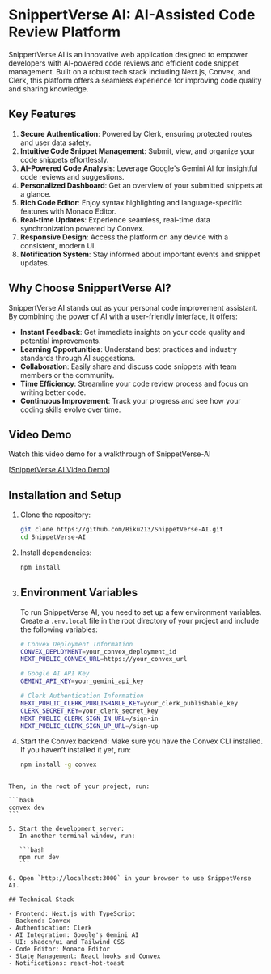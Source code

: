 # SnippertVerse AI: AI-Assisted Code Review Platform

SnippertVerse AI is an innovative web application designed to empower developers with AI-powered code reviews and efficient code snippet management. Built on a robust tech stack including Next.js, Convex, and Clerk, this platform offers a seamless experience for improving code quality and sharing knowledge.

## Key Features

1. **Secure Authentication**: Powered by Clerk, ensuring protected routes and user data safety.
2. **Intuitive Code Snippet Management**: Submit, view, and organize your code snippets effortlessly.
3. **AI-Powered Code Analysis**: Leverage Google's Gemini AI for insightful code reviews and suggestions.
4. **Personalized Dashboard**: Get an overview of your submitted snippets at a glance.
5. **Rich Code Editor**: Enjoy syntax highlighting and language-specific features with Monaco Editor.
6. **Real-time Updates**: Experience seamless, real-time data synchronization powered by Convex.
7. **Responsive Design**: Access the platform on any device with a consistent, modern UI.
8. **Notification System**: Stay informed about important events and snippet updates.

## Why Choose SnippertVerse AI?

SnippertVerse AI stands out as your personal code improvement assistant. By combining the power of AI with a user-friendly interface, it offers:

- **Instant Feedback**: Get immediate insights on your code quality and potential improvements.
- **Learning Opportunities**: Understand best practices and industry standards through AI suggestions.
- **Collaboration**: Easily share and discuss code snippets with team members or the community.
- **Time Efficiency**: Streamline your code review process and focus on writing better code.
- **Continuous Improvement**: Track your progress and see how your coding skills evolve over time.

## Video Demo
Watch this video demo for a walkthrough of SnippetVerse-AI

[[SnippetVerse AI Video Demo](https://github.com/user-attachments/assets/c8478694-cb86-4b17-bf7c-d8e5e267def6)]

## Installation and Setup

1. Clone the repository:

   ```bash
   git clone https://github.com/Biku213/SnippetVerse-AI.git
   cd SnippetVerse-AI
   ```

2. Install dependencies:

   ```bash
   npm install
   ```

3. ## Environment Variables

   To run SnippetVerse AI, you need to set up a few environment variables. Create a `.env.local` file in the root directory of your project and include the following variables:

   ```bash
   # Convex Deployment Information
   CONVEX_DEPLOYMENT=your_convex_deployment_id
   NEXT_PUBLIC_CONVEX_URL=https://your_convex_url

   # Google AI API Key
   GEMINI_API_KEY=your_gemini_api_key

   # Clerk Authentication Information
   NEXT_PUBLIC_CLERK_PUBLISHABLE_KEY=your_clerk_publishable_key
   CLERK_SECRET_KEY=your_clerk_secret_key
   NEXT_PUBLIC_CLERK_SIGN_IN_URL=/sign-in
   NEXT_PUBLIC_CLERK_SIGN_UP_URL=/sign-up

   ```

4. Start the Convex backend:
   Make sure you have the Convex CLI installed. If you haven’t installed it yet, run:
   ```bash
   npm install -g convex
   ```

````

Then, in the root of your project, run:

```bash
convex dev
```

5. Start the development server:
   In another terminal window, run:

   ```bash
   npm run dev
   ```

6. Open `http://localhost:3000` in your browser to use SnippetVerse AI.

## Technical Stack

- Frontend: Next.js with TypeScript
- Backend: Convex
- Authentication: Clerk
- AI Integration: Google's Gemini AI
- UI: shadcn/ui and Tailwind CSS
- Code Editor: Monaco Editor
- State Management: React hooks and Convex
- Notifications: react-hot-toast
````
